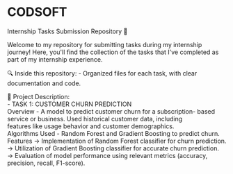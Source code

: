 # CODSOFT
Internship Tasks Submission Repository 📁

Welcome to my repository for submitting tasks during my internship journey! Here, you'll find the collection of the tasks that I've completed as part of my internship experience. 

🔍 Inside this repository:
    - Organized files for each task, with clear documentation and code.
  
📁 Project Description:
<br> - TASK 1: CUSTOMER CHURN PREDICTION
     <br> Overview - A model to predict customer churn for a subscription- based service or business. Used historical customer data, including       
          features like usage behavior and customer demographics.
  <br>    Algorithms Used - Random Forest and Gradient Boosting to predict churn.
  <br>    Features -> Implementation of Random Forest classifier for churn prediction.
           <br>    -> Utilization of Gradient Boosting classifier for accurate churn prediction.
            <br>   -> Evaluation of model performance using relevant metrics (accuracy, precision, recall, F1-score).
  
  
